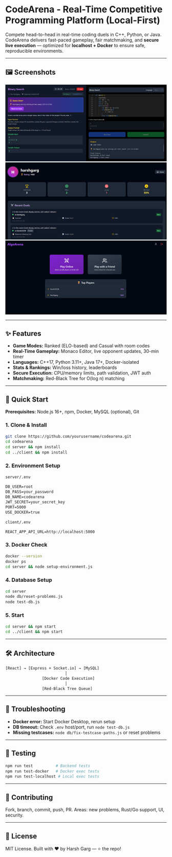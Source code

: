 # CodeArena - Real-Time Competitive Programming Platform (Local-First)

Compete head-to-head in real-time coding duels in C++, Python, or Java. CodeArena delivers fast-paced gameplay, fair matchmaking, and **secure live execution** — optimized for **localhost + Docker** to ensure safe, reproducible environments.

---

## 🖼️ Screenshots

![Dashboard](https://github.com/harshgarg10/codearena/blob/main/images/duel.png)
![Profile](https://github.com/harshgarg10/codearena/blob/main/images/profile.png)
![Home Screen](https://github.com/harshgarg10/codearena/blob/main/images/Home%20Screen.png)

---

## ✨ Features

* **Game Modes:** Ranked (ELO-based) and Casual with room codes
* **Real-Time Gameplay:** Monaco Editor, live opponent updates, 30-min timer
* **Languages:** C++17, Python 3.11+, Java 17+, Docker-isolated
* **Stats & Rankings:** Win/loss history, leaderboards
* **Secure Execution:** CPU/memory limits, path validation, JWT auth
* **Matchmaking:** Red-Black Tree for O(log n) matching

---

## 🚀 Quick Start

**Prerequisites:** Node.js 16+, npm, Docker, MySQL (optional), Git

### 1. Clone & Install

```bash
git clone https://github.com/yourusername/codearena.git
cd codearena
cd server && npm install
cd ../client && npm install
```

### 2. Environment Setup

`server/.env`

```
DB_USER=root
DB_PASS=your_password
DB_NAME=codearena
JWT_SECRET=your_secret_key
PORT=5000
USE_DOCKER=true
```

`client/.env`

```
REACT_APP_API_URL=http://localhost:5000
```

### 3. Docker Check

```bash
docker --version
docker ps
cd server && node setup-environment.js
```

### 4. Database Setup

```bash
cd server
node db/reset-problems.js
node test-db.js
```

### 5. Start

```bash
cd server && npm start
cd ../client && npm start
```

---

## 🛠 Architecture

```
[React] → [Express + Socket.io] → [MySQL]
                          │
                [Docker Code Execution]
                          │
                [Red-Black Tree Queue]
```

---

## 🐛 Troubleshooting

* **Docker error:** Start Docker Desktop, rerun setup
* **DB timeout:** Check `.env` host/port, run `node test-db.js`
* **Missing testcases:** `node db/fix-testcase-paths.js` or reset problems

---

## 🧪 Testing

```bash
npm run test          # Backend tests
npm run test-docker   # Docker exec tests
npm run test-localhost # Local exec tests
```

---

## 🤝 Contributing

Fork, branch, commit, push, PR. Areas: new problems, Rust/Go support, UI, security.

---

## 📜 License

MIT License. Built with ❤️ by Harsh Garg — ⭐ the repo!
